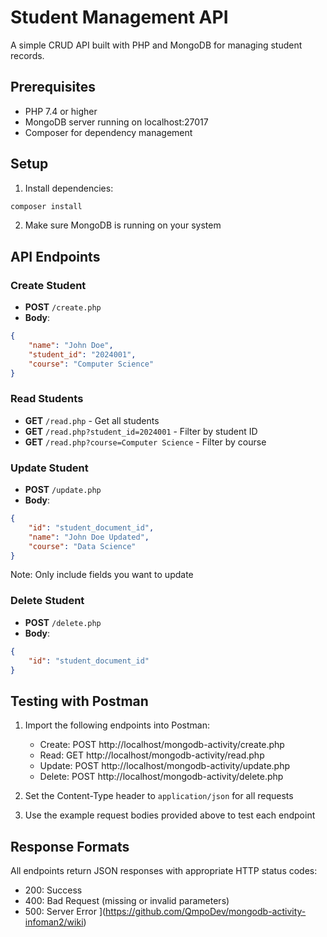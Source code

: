 # Student Management API

A simple CRUD API built with PHP and MongoDB for managing student records.

## Prerequisites

- PHP 7.4 or higher
- MongoDB server running on localhost:27017
- Composer for dependency management

## Setup

1. Install dependencies:
```bash
composer install
```

2. Make sure MongoDB is running on your system

## API Endpoints

### Create Student
- **POST** `/create.php`
- **Body**:
```json
{
    "name": "John Doe",
    "student_id": "2024001",
    "course": "Computer Science"
}
```

### Read Students
- **GET** `/read.php` - Get all students
- **GET** `/read.php?student_id=2024001` - Filter by student ID
- **GET** `/read.php?course=Computer Science` - Filter by course

### Update Student
- **POST** `/update.php`
- **Body**:
```json
{
    "id": "student_document_id",
    "name": "John Doe Updated",
    "course": "Data Science"
}
```
Note: Only include fields you want to update

### Delete Student
- **POST** `/delete.php`
- **Body**:
```json
{
    "id": "student_document_id"
}
```

## Testing with Postman

1. Import the following endpoints into Postman:
   - Create: POST http://localhost/mongodb-activity/create.php
   - Read: GET http://localhost/mongodb-activity/read.php
   - Update: POST http://localhost/mongodb-activity/update.php
   - Delete: POST http://localhost/mongodb-activity/delete.php

2. Set the Content-Type header to `application/json` for all requests

3. Use the example request bodies provided above to test each endpoint

## Response Formats

All endpoints return JSON responses with appropriate HTTP status codes:

- 200: Success
- 400: Bad Request (missing or invalid parameters)
- 500: Server Error ](https://github.com/QmpoDev/mongodb-activity-infoman2/wiki)

